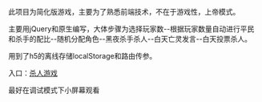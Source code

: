 <p>此项目为简化版游戏，主要为了熟悉前端技术，不在于游戏性，上帝模式。</p>
<p>主要用jQuery和原生编写，大体步骤为选择玩家数--根据玩家数量自动进行平民和杀手的配比--随机分配角色--黑夜杀手杀人--白天亡灵发言--白天投票杀人。</p>
<p>用到了h5的离线存储localStorage和路由传参。</p>
<p>入口：<a href='https://yaothreestones.github.io/mytask3/JStasklist/die/js2.html'>杀人游戏</a></p>
<p>最好在调试模式下小屏幕观看</p>

